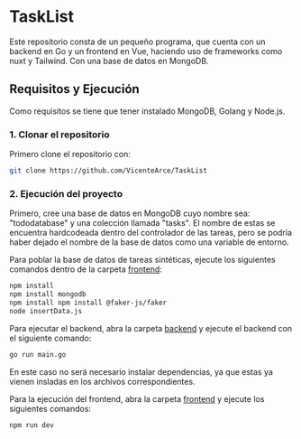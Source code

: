 # TaskList
Este repositorio consta de un pequeño programa, que cuenta con un backend en Go y un frontend en Vue, haciendo uso de frameworks como nuxt y Tailwind. Con una base de datos en MongoDB.

## Requisitos y Ejecución
Como requisitos se tiene que tener instalado MongoDB, Golang y Node.js.

### 1. Clonar el repositorio  
Primero clone el repositorio con:  
```bash
git clone https://github.com/VicenteArce/TaskList
```

### 2. Ejecución del proyecto
Primero, cree una base de datos en MongoDB cuyo nombre sea: "tododatabase" y una colección llamada "tasks". El nombre de estas se encuentra hardcodeada dentro del controlador de las tareas, pero se podría haber dejado el nombre de la base de datos como una variable de entorno.  

Para poblar la base de datos de tareas sintéticas, ejecute los siguientes comandos dentro de la carpeta [frontend](./frontend):  
```bash
npm install
npm install mongodb
npm install npm install @faker-js/faker
node insertData.js
```
  
Para ejecutar el backend, abra la carpeta [backend](./backend) y ejecute el backend con el siguiente comando:  
```bash
go run main.go
```  
  
En este caso no será necesario instalar dependencias, ya que estas ya vienen insladas en los archivos correspondientes.  
  
Para la ejecución del frontend, abra la carpeta [frontend](./frontend) y ejecute los siguientes comandos:  
```bash
npm run dev
```
